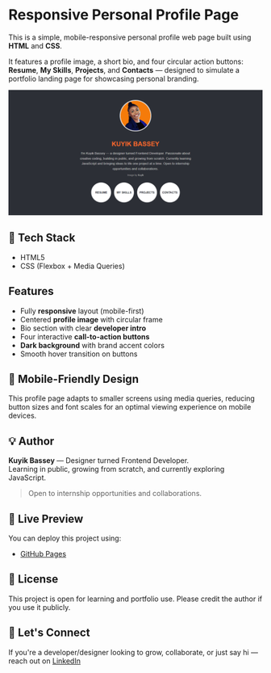 # Responsive Personal Profile Page

This is a simple, mobile-responsive personal profile web page built using **HTML** and **CSS**.

It features a profile image, a short bio, and four circular action buttons: **Resume**, **My Skills**, **Projects**, and **Contacts** — designed to simulate a portfolio landing page for showcasing personal branding.

![Screenshot](Profile.png)


## 🔧 Tech Stack

- HTML5  
- CSS (Flexbox + Media Queries)



##  Features

- Fully **responsive** layout (mobile-first)
- Centered **profile image** with circular frame
- Bio section with clear **developer intro**
- Four interactive **call-to-action buttons**
- **Dark background** with brand accent colors
- Smooth hover transition on buttons



## 📱 Mobile-Friendly Design

This profile page adapts to smaller screens using media queries, reducing button sizes and font scales for an optimal viewing experience on mobile devices.



## 💡 Author

**Kuyik Bassey** — Designer turned Frontend Developer.  
Learning in public, growing from scratch, and currently exploring JavaScript.

> Open to internship opportunities and collaborations.



## 🔗 Live Preview

You can deploy this project using:
- [GitHub Pages](https://pages.github.com/)




## 📝 License

This project is open for learning and portfolio use. Please credit the author if you use it publicly.


## 🚀 Let's Connect

If you're a developer/designer looking to grow, collaborate, or just say hi — reach out on [LinkedIn](https://www.linkedin.com/in/kuyik_bassey)



